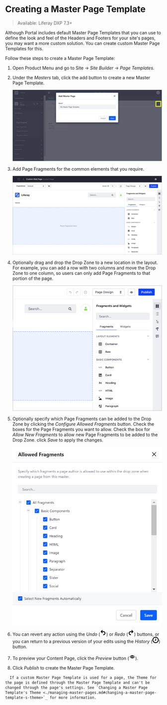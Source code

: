 # Creating a Master Page Template

> Available: Liferay DXP 7.3+

Although Portal includes default Master Page Templates that you can use to define the look and feel of the Headers and Footers for your site's pages, you may want a more custom solution. You can create custom Master Page Templates for this.

Follow these steps to create a Master Page Template:

1. Open Product Menu and go to Site &rarr; _Site Builder_ &rarr; _Page Templates_.
1. Under the _Masters_ tab, click the add button to create a new Master Page Template.

    ![Create a Master Page Template under the Masters tab.](./creating-a-master-page-template/images/01.png)

1. Add Page Fragments for the common elements that you require.

    ![Add the Master Page Template's common elements from the Footers and Navigation Bars sections.](./creating-a-master-page-template/images/02.png)

1. Optionally drag and drop the Drop Zone to a new location in the layout. For example, you can add a row with two columns and move the Drop Zone to one column, so users can only add Page Fragments to that portion of the page.

    ![You can move the Drop Zone to control where users can add Page Fragments.](./creating-a-master-page-template/images/03.png)

1. Optionally specify which Page Fragments can be added to the Drop Zone by clicking the _Configure Allowed Fragments_ button. Check the boxes for the Page Fragments you want to allow. Check the box for _Allow New Fragments_ to allow new Page Fragments to be added to the Drop Zone. click _Save_ to apply the changes.

    ![Check and uncheck Fragments from the Allowed Fragments dialog to specify whether they can be added to a page that uses this Master Page Template.](./creating-a-master-page-template/images/04.png)

1. You can revert any action using the _Undo_ (![Preview](../../../images/icon-undo.png)) or _Redo_ (![Preview](../../../images/icon-redo.png)) buttons, or you can return to a previous version of your edits using the _History_ (![Preview](../../../images/icon-time.png)) button.

1. To preview your Content Page, click the _Preview_ button (![Preview](../../../images/icon-preview.png)).
1. Click _Publish_ to create the Master Page Template.

```note::
  If a custom Master Page Template is used for a page, the Theme for the page is defined through the Master Page Template and can't be changed through the page's settings. See `Changing a Master Page Template's Theme <./managing-master-pages.md#changing-a-master-page-template-s-theme>`_ for more information.
```

